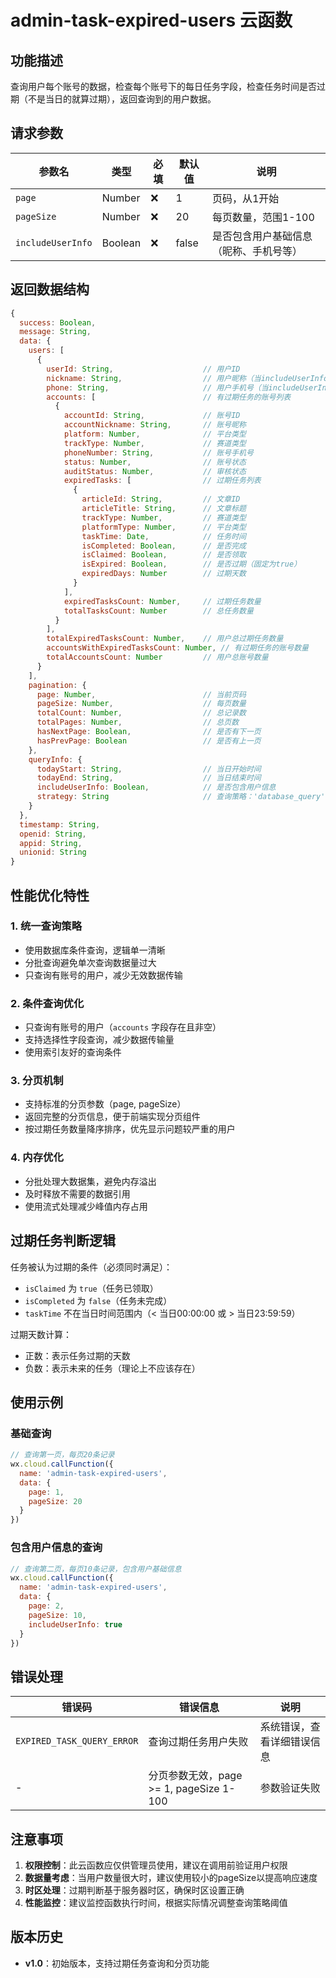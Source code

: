 # admin-task-expired-users 云函数

## 功能描述

查询用户每个账号的数据，检查每个账号下的每日任务字段，检查任务时间是否过期（不是当日的就算过期），返回查询到的用户数据。

## 请求参数

| 参数名 | 类型 | 必填 | 默认值 | 说明 |
|--------|------|------|--------|------|
| `page` | Number | ❌ | 1 | 页码，从1开始 |
| `pageSize` | Number | ❌ | 20 | 每页数量，范围1-100 |
| `includeUserInfo` | Boolean | ❌ | false | 是否包含用户基础信息（昵称、手机号等） |

## 返回数据结构

```javascript
{
  success: Boolean,
  message: String,
  data: {
    users: [
      {
        userId: String,                    // 用户ID
        nickname: String,                  // 用户昵称（当includeUserInfo=true时返回）
        phone: String,                     // 用户手机号（当includeUserInfo=true时返回）
        accounts: [                        // 有过期任务的账号列表
          {
            accountId: String,             // 账号ID
            accountNickname: String,       // 账号昵称
            platform: Number,              // 平台类型
            trackType: Number,             // 赛道类型
            phoneNumber: String,           // 账号手机号
            status: Number,                // 账号状态
            auditStatus: Number,           // 审核状态
            expiredTasks: [                // 过期任务列表
              {
                articleId: String,         // 文章ID
                articleTitle: String,      // 文章标题
                trackType: Number,         // 赛道类型
                platformType: Number,      // 平台类型
                taskTime: Date,            // 任务时间
                isCompleted: Boolean,      // 是否完成
                isClaimed: Boolean,        // 是否领取
                isExpired: Boolean,        // 是否过期（固定为true）
                expiredDays: Number        // 过期天数
              }
            ],
            expiredTasksCount: Number,     // 过期任务数量
            totalTasksCount: Number        // 总任务数量
          }
        ],
        totalExpiredTasksCount: Number,    // 用户总过期任务数量
        accountsWithExpiredTasksCount: Number, // 有过期任务的账号数量
        totalAccountsCount: Number         // 用户总账号数量
      }
    ],
    pagination: {
      page: Number,                        // 当前页码
      pageSize: Number,                    // 每页数量
      totalCount: Number,                  // 总记录数
      totalPages: Number,                  // 总页数
      hasNextPage: Boolean,                // 是否有下一页
      hasPrevPage: Boolean                 // 是否有上一页
    },
    queryInfo: {
      todayStart: String,                  // 当日开始时间
      todayEnd: String,                    // 当日结束时间
      includeUserInfo: Boolean,            // 是否包含用户信息
      strategy: String                     // 查询策略：'database_query'
    }
  },
  timestamp: String,
  openid: String,
  appid: String,
  unionid: String
}
```

## 性能优化特性

### 1. 统一查询策略
- 使用数据库条件查询，逻辑单一清晰
- 分批查询避免单次查询数据量过大
- 只查询有账号的用户，减少无效数据传输

### 2. 条件查询优化
- 只查询有账号的用户（`accounts` 字段存在且非空）
- 支持选择性字段查询，减少数据传输量
- 使用索引友好的查询条件

### 3. 分页机制
- 支持标准的分页参数（page, pageSize）
- 返回完整的分页信息，便于前端实现分页组件
- 按过期任务数量降序排序，优先显示问题较严重的用户

### 4. 内存优化
- 分批处理大数据集，避免内存溢出
- 及时释放不需要的数据引用
- 使用流式处理减少峰值内存占用

## 过期任务判断逻辑

任务被认为过期的条件（必须同时满足）：
- `isClaimed` 为 `true`（任务已领取）
- `isCompleted` 为 `false`（任务未完成）
- `taskTime` 不在当日时间范围内（< 当日00:00:00 或 > 当日23:59:59）

过期天数计算：
- 正数：表示任务过期的天数
- 负数：表示未来的任务（理论上不应该存在）

## 使用示例

### 基础查询
```javascript
// 查询第一页，每页20条记录
wx.cloud.callFunction({
  name: 'admin-task-expired-users',
  data: {
    page: 1,
    pageSize: 20
  }
})
```

### 包含用户信息的查询
```javascript
// 查询第二页，每页10条记录，包含用户基础信息
wx.cloud.callFunction({
  name: 'admin-task-expired-users',
  data: {
    page: 2,
    pageSize: 10,
    includeUserInfo: true
  }
})
```

## 错误处理

| 错误码 | 错误信息 | 说明 |
|--------|----------|------|
| `EXPIRED_TASK_QUERY_ERROR` | 查询过期任务用户失败 | 系统错误，查看详细错误信息 |
| - | 分页参数无效，page >= 1, pageSize 1-100 | 参数验证失败 |

## 注意事项

1. **权限控制**：此云函数应仅供管理员使用，建议在调用前验证用户权限
2. **数据量考虑**：当用户数量很大时，建议使用较小的pageSize以提高响应速度
3. **时区处理**：过期判断基于服务器时区，确保时区设置正确
4. **性能监控**：建议监控函数执行时间，根据实际情况调整查询策略阈值

## 版本历史

- **v1.0**：初始版本，支持过期任务查询和分页功能